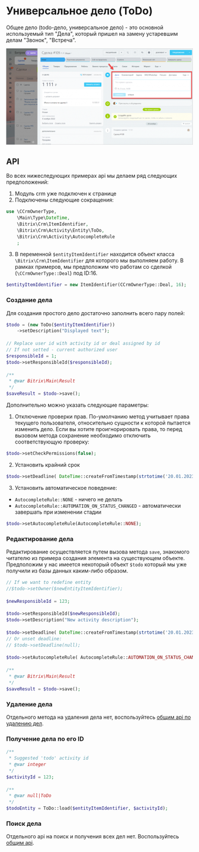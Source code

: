 # Универсальное дело (ToDo)

Общее дело (todo-дело, универсальное дело) - это основной используемый тип "Дела", который пришел на замену устаревшим делам "Звонок", "Встреча".

![Внешний вид дела](todo.png)

## API

Во всех нижеследующих примерах api мы делаем ряд следующих предположений:
1. Модуль crm уже подключен к странице
2. Подключены следующие сокращения:
```php
use \CCrmOwnerType,
	\Main\Type\DateTime,
	\Bitrix\Crm\ItemIdentifier,
	\Bitrix\Crm\Activity\Entity\ToDo,
	\Bitrix\Crm\Activity\AutocompleteRule
	;
```
3. В переменной `$entityItemIdentifier` находится объект класса `\Bitrix\Crm\ItemIdentifier` для которого мы выполняем работу.
В рамках примеров, мы предположим что работам со сделкой (`\CCrmOwnerType::Deal`) под ID:16.
```php
$entityItemIdentifier = new ItemIdentifier(CCrmOwnerType::Deal, 16);
``` 

### Создание дела

Для создания простого дело достаточно заполнить всего пару полей:

```php
$todo = (new ToDo($entityItemIdentifier))
	->setDescription("Displayed text");

// Replace user id with activity id or deal assigned by id
// If not setted - current authorized user
$responsibleId = 1;
$todo->setResponsibleId($responsibleId);

/**
 * @var Bitrix\Main\Result
 */
$saveResult = $todo->save();
```

Дополнительно можно указать следующие параметры:

1. Отключение проверки прав.
По-умолчанию метод учитывает права текущего пользователя, относительно сущности к которой пытается изменить дело. Если вы хотите проигнорировать права, то перед вызовом метода сохранение необходимо отключить соответствующую проверку:
```php
$todo->setCheckPermissions(false);
```

2. Установить крайний срок
```php
$todo->setDeadline( DateTime::createFromTimestamp(strtotime('20.01.2023 10:00:00')) );
```

3. Установить автоматическое поведение:
- `AutocompleteRule::NONE` - ничего не делать
- `AutocompleteRule::AUTOMATION_ON_STATUS_CHANGED` - автоматически завершать при изменении стадии

```php
$todo->setAutocompleteRule(AutocompleteRule::NONE);
```


### Редактирование дела

Редактирование осуществляется путем вызова метода `save`, знакомого читателю из примера создания элемента на существующем объекте.
Предположим у нас имеется некоторый объект `$todo` который мы уже получили из базы данных каким-либо образом.

```php
// If we want to redefine entity
//$todo->setOwner($newEntityItemIdentifier);

$newResponsibleId = 123;

$todo->setResponsibleId($newResponsibleId);
$todo->setDescription("New activity description");

$todo->setDeadline( DateTime::createFromTimestamp(strtotime('20.01.2023 10:00:00')));
// Or unset deadline:
// $todo->setDeadline(null);

$todo->setAutocompleteRule( AutocompleteRule::AUTOMATION_ON_STATUS_CHANGED );

/**
 * @var Bitrix\Main\Result
 */
$saveResult = $todo->save();
```


### Удаление дела

Отдельного метода на удаления дела нет, воспользуйтесь [общим api по удалению дел](./00_Общее_API#udalenie-dela).

### Получение дела по его ID

```php
/**
 * Suggested 'todo' activity id
 * @var integer
 */
$activityId = 123;

/**
 * @var null|ToDo
 */
$todoEntity = ToDo::load($entityItemIdentifier, $activityId);
```

### Поиск дела

Отдельного api на поиск и получения всех дел нет.
Воспользуйтесь [общим api](./00_Общее_API).